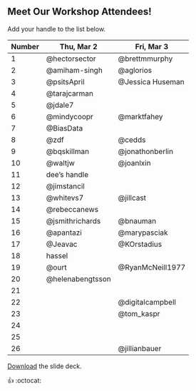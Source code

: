 ## Meet Our Workshop Attendees!

Add your handle to the list below.

| Number | Thu, Mar 2       | Fri, Mar 3 |
|--------|------------------|------------|
| 1      | @hectorsector    |@brettmmurphy       |
| 2      | @amiham-singh    | @aglorios           |
| 3      | @psitsApril      |@Jessica Huseman|
| 4      | @tarajcarman     |            |
| 5      | @jdale7          |            |
| 6      | @mindycoopr      |   @marktfahey        |
| 7      | @BiasData        |            |
| 8      | @zdf             | @cedds     |
| 9      | @bqskillman      | @jonathonberlin           |
| 10     | @waltjw          | @joanlxin           |
| 11     | dee’s handle     |            |
| 12     | @jimstancil      |            |
| 13     | @whitevs7        | @jillcast  |
| 14     | @rebeccanews     |            |
| 15     | @jsmithrichards  | @bnauman   |
| 16     | @apantazi        |  @marypasciak          |
| 17     | @Jeavac          | @KOrstadius|
| 18     | hassel           |            |
| 19     | @ourt            | @RyanMcNeill1977   |
| 20     | @helenabengtsson |            |
| 21     |                  |            |
| 22     |                  |@digitalcampbell            |
| 23     |                  | @tom_kaspr           |
| 24     |                  |            |
| 25     |                  |            |
| 26     |                  | @jillianbauer |

[Download](nicar.pdf) the slide deck.

:+1: :octocat:
